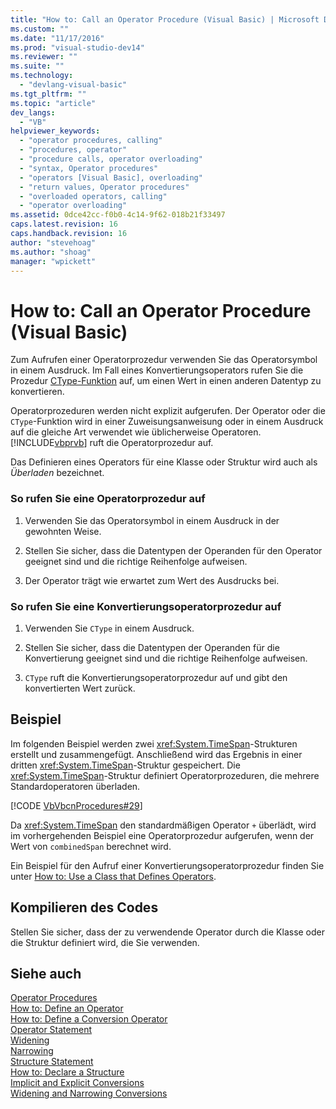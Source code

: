 ```yaml
---
title: "How to: Call an Operator Procedure (Visual Basic) | Microsoft Docs"
ms.custom: ""
ms.date: "11/17/2016"
ms.prod: "visual-studio-dev14"
ms.reviewer: ""
ms.suite: ""
ms.technology: 
  - "devlang-visual-basic"
ms.tgt_pltfrm: ""
ms.topic: "article"
dev_langs: 
  - "VB"
helpviewer_keywords: 
  - "operator procedures, calling"
  - "procedures, operator"
  - "procedure calls, operator overloading"
  - "syntax, Operator procedures"
  - "operators [Visual Basic], overloading"
  - "return values, Operator procedures"
  - "overloaded operators, calling"
  - "operator overloading"
ms.assetid: 0dce42cc-f0b0-4c14-9f62-018b21f33497
caps.latest.revision: 16
caps.handback.revision: 16
author: "stevehoag"
ms.author: "shoag"
manager: "wpickett"
---
```

# How to: Call an Operator Procedure (Visual Basic)
Zum Aufrufen einer Operatorprozedur verwenden Sie das Operatorsymbol in einem Ausdruck.  Im Fall eines Konvertierungsoperators rufen Sie die Prozedur [CType\-Funktion](../../../../visual-basic/language-reference/functions/ctype-function.md) auf, um einen Wert in einen anderen Datentyp zu konvertieren.  
  
 Operatorprozeduren werden nicht explizit aufgerufen.  Der Operator oder die `CType`\-Funktion wird in einer Zuweisungsanweisung oder in einem Ausdruck auf die gleiche Art verwendet wie üblicherweise Operatoren.  [!INCLUDE[vbprvb](../../../../csharp/programming-guide/concepts/linq/includes/vbprvb_md.md)] ruft die Operatorprozedur auf.  
  
 Das Definieren eines Operators für eine Klasse oder Struktur wird auch als *Überladen* bezeichnet.  
  
### So rufen Sie eine Operatorprozedur auf  
  
1.  Verwenden Sie das Operatorsymbol in einem Ausdruck in der gewohnten Weise.  
  
2.  Stellen Sie sicher, dass die Datentypen der Operanden für den Operator geeignet sind und die richtige Reihenfolge aufweisen.  
  
3.  Der Operator trägt wie erwartet zum Wert des Ausdrucks bei.  
  
### So rufen Sie eine Konvertierungsoperatorprozedur auf  
  
1.  Verwenden Sie `CType` in einem Ausdruck.  
  
2.  Stellen Sie sicher, dass die Datentypen der Operanden für die Konvertierung geeignet sind und die richtige Reihenfolge aufweisen.  
  
3.  `CType` ruft die Konvertierungsoperatorprozedur auf und gibt den konvertierten Wert zurück.  
  
## Beispiel  
 Im folgenden Beispiel werden zwei <xref:System.TimeSpan>\-Strukturen erstellt und zusammengefügt. Anschließend wird das Ergebnis in einer dritten <xref:System.TimeSpan>\-Struktur gespeichert.  Die <xref:System.TimeSpan>\-Struktur definiert Operatorprozeduren, die mehrere Standardoperatoren überladen.  
  
 [!CODE [VbVbcnProcedures#29](../CodeSnippet/VS_Snippets_VBCSharp/VbVbcnProcedures#29)]  
  
 Da <xref:System.TimeSpan> den standardmäßigen Operator `+` überlädt, wird im vorhergehenden Beispiel eine Operatorprozedur aufgerufen, wenn der Wert von `combinedSpan` berechnet wird.  
  
 Ein Beispiel für den Aufruf einer Konvertierungsoperatorprozedur finden Sie unter [How to: Use a Class that Defines Operators](../../../../visual-basic/programming-guide/language-features/procedures/how-to-use-a-class-that-defines-operators.md).  
  
## Kompilieren des Codes  
 Stellen Sie sicher, dass der zu verwendende Operator durch die Klasse oder die Struktur definiert wird, die Sie verwenden.  
  
## Siehe auch  
 [Operator Procedures](../../../../visual-basic/programming-guide/language-features/procedures/operator-procedures.md)   
 [How to: Define an Operator](../../../../visual-basic/programming-guide/language-features/procedures/how-to-define-an-operator.md)   
 [How to: Define a Conversion Operator](../../../../visual-basic/programming-guide/language-features/procedures/how-to-define-a-conversion-operator.md)   
 [Operator Statement](../../../../visual-basic/language-reference/statements/operator-statement.md)   
 [Widening](../../../../visual-basic/language-reference/modifiers/widening.md)   
 [Narrowing](../../../../visual-basic/language-reference/modifiers/narrowing.md)   
 [Structure Statement](../../../../visual-basic/language-reference/statements/structure-statement.md)   
 [How to: Declare a Structure](../../../../visual-basic/programming-guide/language-features/data-types/how-to-declare-a-structure.md)   
 [Implicit and Explicit Conversions](../../../../visual-basic/programming-guide/language-features/data-types/implicit-and-explicit-conversions.md)   
 [Widening and Narrowing Conversions](../../../../visual-basic/programming-guide/language-features/data-types/widening-and-narrowing-conversions.md)